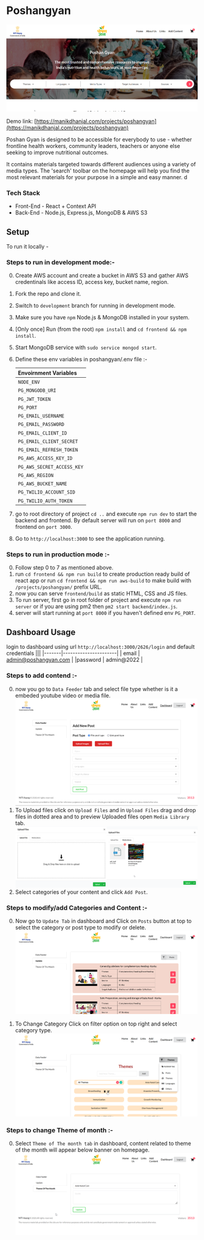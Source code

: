 # Poshangyan
![poshangyan banner](./assets/img/banner.png "https://poshangyan.niti.gov.in")


Demo link: [https://manikdhanjal.com/projects/poshangyan](https://manikdhanjal.com/projects/poshangyan)

Poshan Gyan is designed to be accessible for everybody to use - whether frontline health workers, community leaders, teachers or anyone else seeking to improve nutritional outcomes. 

It contains materials targeted towards different audiences using a variety of media types. The 'search' toolbar on the homepage will help you find the most relevant materials for your purpose in a simple and easy manner.
d
### Tech Stack
- Front-End - React + Context API
- Back-End - Node.js, Express.js, MongoDB & AWS S3

## Setup

To run it locally -

### Steps to run in development mode:-

0. Create AWS account and create a bucket in AWS S3 and gather AWS credentinals like access ID, access key, bucket name, region.
1. Fork the repo and clone it.
2. Switch to `development` branch for running in development mode.
3. Make sure you have `npm` Node.js & MongoDB installed in your system.
4. [Only once] Run (from the root) `npm install` and `cd frontend && npm install`.
6. Start MongoDB service with `sudo service mongod start`. 
7. Define these env variables in poshangyan/.env file :- 

    | Envoirnment Variables |
    |-----------------------|
    |`NODE_ENV`|
    |`PG_MONGODB_URI`|
    |`PG_JWT_TOKEN`|
    |`PG_PORT`| 
    |`PG_EMAIL_USERNAME`|
    |`PG_EMAIL_PASSWORD`| 
    |`PG_EMAIL_CLIENT_ID`| 
    |`PG_EMAIL_CLIENT_SECRET`| 
    |`PG_EMAIL_REFRESH_TOKEN`|
    |`PG_AWS_ACCESS_KEY_ID`|
    |`PG_AWS_SECRET_ACCESS_KEY`|
    |`PG_AWS_REGION`| 
    |`PG_AWS_BUCKET_NAME`|
    |`PG_TWILIO_ACCOUNT_SID`| 
    |`PG_TWILIO_AUTH_TOKEN`|

8. go to root directory of project `cd ..` and execute `npm run dev` to start the backend and frontend. By default server will run on `port 8000` and frontend on `port 3000`.
9. Go to `http://localhost:3000` to see the application running.

### Steps to run in production mode :-

0. Follow step 0 to 7 as mentioned above.
1. run `cd frontend && npm run build` to create production ready build of react app or run `cd frontend && npm run aws-build` to make build with `/projects/poshangyan/` prefix URL.
2. now you can serve `frontend/build` as static HTML, CSS and JS files.
3. To run server, first go in root folder of project and execute `npm run server` or if you are using pm2 then `pm2 start backend/index.js`.
4. server will start running at `port 8000` if you haven't defined env `PG_PORT`.

## Dashboard Usage

login to dashboard using url `http://localhost:3000/2626/login` and default credentials
|||
|-------|----------------------|
| email | admin@poshangyan.com |
|password | admin@2022 |

### Steps to add contend :-

0. now you go to `Data Feeder` tab and select file type whether is it a embeded youtube video or media file.
![poshangyan dhashobard](./assets/img/add-post.dashboard.png "https://poshangyan.niti.gov.in/2626/dashboard")
1. To Upload files click on `Upload Files` and in `Upload Files` drag and drop files in dotted area and to preview Uploaded files open `Media Library` tab.
![Upload files tab](./assets/img/upload-files.dashboard.png "Upload files tab")
2. Select categories of your content and click `Add Post`.

### Steps to modify/add Categories and Content :-

0. Now go to `Update Tab` in dashboard and Click on `Posts` button at top to select the category or post type to modify or delete.
![poshangyan dhashobard](./assets/img/update-post.dashboard.png "select post to modify")

1. To Change Category Click on filter option on top right and select category type.
![poshangyan dhashobard](./assets/img/category.dashboard.png "select post to modify")

### Steps to change Theme of month :-

0. Select `Theme of The month tab` in dashboard, content related to theme of the month will appear below banner on homepage.
![poshangyan dhashobard](./assets/img/theme-of-month.dashboard.png "select post to modify")